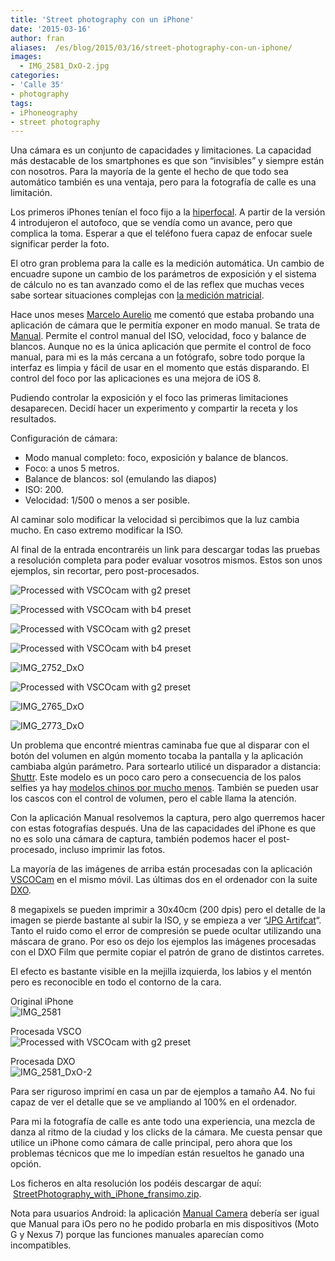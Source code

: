 ```yaml
---
title: 'Street photography con un iPhone'
date: '2015-03-16'
author: fran
aliases:  /es/blog/2015/03/16/street-photography-con-un-iphone/
images:
  - IMG_2581_DxO-2.jpg
categories:
- 'Calle 35'
- photography
tags:
- iPhoneography 
- street photography
---
```


Una cámara es un conjunto de capacidades y limitaciones. La capacidad más destacable de los smartphones es que son “invisibles” y siempre están con nosotros. Para la mayoría de la gente el hecho de que todo sea automático también es una ventaja, pero para la fotografía de calle es una limitación.

Los primeros iPhones tenían el foco fijo a la [hiperfocal](http://es.wikipedia.org/wiki/Distancia_hiperfocal). A partir de la versión 4 introdujeron el autofoco, que se vendía como un avance, pero que complica la toma. Esperar a que el teléfono fuera capaz de enfocar suele significar perder la foto.

El otro gran problema para la calle es la medición automática. Un cambio de encuadre supone un cambio de los parámetros de exposición y el sistema de cálculo no es tan avanzado como el de las reflex que muchas veces sabe sortear situaciones complejas con [la medición matricial](http://en.wikipedia.org/wiki/Metering_mode#Multi-zone_metering).

Hace unos meses [Marcelo Aurelio](http://www.marceloaurelio.com/) me comentó que estaba probando una aplicación de cámara que le permitía exponer en modo manual. Se trata de [Manual](http://shootmanual.co/?utm_source=fransimo "Manual"). Permite el control manual del ISO, velocidad, foco y balance de blancos. Aunque no es la única aplicación que permite el control de foco manual, para mi es la más cercana a un fotógrafo, sobre todo porque la interfaz es limpia y fácil de usar en el momento que estás disparando. El control del foco por las aplicaciones es una mejora de iOS 8.

Pudiendo controlar la exposición y el foco las primeras limitaciones desaparecen. Decidí hacer un experimento y compartir la receta y los resultados.

Configuración de cámara:

-   Modo manual completo: foco, exposición y balance de blancos.
-   Foco: a unos 5 metros.
-   Balance de blancos: sol (emulando las diapos)
-   ISO: 200.
-   Velocidad: 1/500 o menos a ser posible.

Al caminar solo modificar la velocidad si percibimos que la luz cambia mucho. En caso extremo modificar la ISO.

Al final de la entrada encontraréis un link para descargar todas las pruebas a resolución completa para poder evaluar vosotros mismos. Estos son unos ejemplos, sin recortar, pero post-procesados.

![Processed with VSCOcam with g2 preset](IMG_2845.jpg)

![Processed with VSCOcam with b4 preset](IMG_2836.jpg)

![Processed with VSCOcam with g2 preset](IMG_2860.jpg)

![Processed with VSCOcam with b4 preset](IMG_2817.jpg)

![IMG_2752_DxO](IMG_2752_DxO.jpg)

![Processed with VSCOcam with g2 preset](IMG_2871.jpg)

![IMG_2765_DxO](IMG_2765_DxO.jpg)

![IMG_2773_DxO](IMG_2773_DxO.jpg)

Un problema que encontré mientras caminaba fue que al disparar con el botón del volumen en algún momento tocaba la pantalla y la aplicación cambiaba algún parámetro. Para sortearlo utilicé un disparador a distancia: [Shuttr](http://www.amazon.es/gp/product/B00JK5OW8C?ie=UTF8&camp=3714&creative=25246&creativeASIN=B00JK5OW8C&linkCode=shr&tag=justpictures-21&=wireless&qid=1426419441&sr=1-1&keywords=Muku+Shuttr). Este modelo es un poco caro pero a consecuencia de los palos selfies ya hay [modelos chinos por mucho menos](http://www.amazon.es/gp/product/5891092824?ie=UTF8&camp=3714&creative=25246&creativeASIN=5891092824&linkCode=shr&tag=justpictures-21&qid=1426419298&sr=8-6&keywords=shutter+iphone). También se pueden usar los cascos con el control de volumen, pero el cable llama la atención.

Con la aplicación Manual resolvemos la captura, pero algo querremos hacer con estas fotografías después. Una de las capacidades del iPhone es que no es solo una cámara de captura, también podemos hacer el post-procesado, incluso imprimir las fotos.

La mayoría de las imágenes de arriba están procesadas con la aplicación [VSCOCam](http://vsco.co/vscocam?utm_source=fransimo) en el mismo móvil. Las últimas dos en el ordenador con la suite [DXO](http://www.dxo.com/?utm_source=fransimo).

8 megapixels se pueden imprimir a 30x40cm (200 dpis) pero el detalle de la imagen se pierde bastante al subir la ISO, y se empieza a ver “[JPG Artifcat](http://es.wikipedia.org/wiki/Artefacto_de_compresi%C3%B3n)“. Tanto el ruido como el error de compresión se puede ocultar utilizando una máscara de grano. Por eso os dejo los ejemplos las imágenes procesadas con el DXO Film que permite copiar el patrón de grano de distintos carretes.

El efecto es bastante visible en la mejilla izquierda, los labios y el mentón pero es reconocible en todo el contorno de la cara.

Original iPhone  
![IMG_2581](IMG_2581.jpg)

Procesada VSCO  
![Processed with VSCOcam with g2 preset](IMG_28451.jpg)

Procesada DXO  
![IMG_2581_DxO-2](IMG_2581_DxO-2.jpg)

Para ser riguroso imprimí en casa un par de ejemplos a tamaño A4. No fui capaz de ver el detalle que se ve ampliando al 100% en el ordenador.

Para mi la fotografía de calle es ante todo una experiencia, una mezcla de danza al ritmo de la ciudad y los clicks de la cámara. Me cuesta pensar que utilice un iPhone como cámara de calle principal, pero ahora que los problemas técnicos que me lo impedían están resueltos he ganado una opción.

Los ficheros en alta resolución los podéis descargar de aquí:  [StreetPhotography\_with\_iPhone\_fransimo.zip](http://entregas.fransimo.info/calle35/StreetPhotography_with_iPhone_fransimo.zip "Ejemplos Street con iPhone").

Nota para usuarios Android: la aplicación [Manual Camera](https://play.google.com/store/apps/details?id=pl.vipek.camera2&hl=en) debería ser igual que Manual para iOs pero no he podido probarla en mis dispositivos (Moto G y Nexus 7) porque las funciones manuales aparecían como incompatibles.